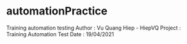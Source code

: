 # automationPractice
Training automation testing
Author : Vu Quang Hiep - HiepVQ
Project : Training Automation Test
Date : 19/04/2021
